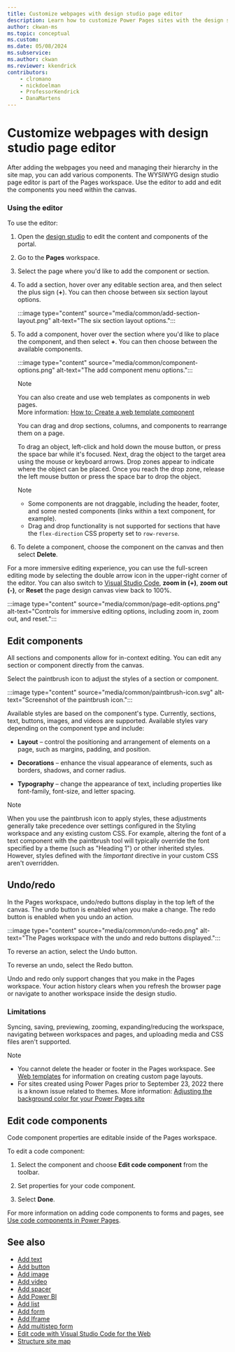 ```yaml
---
title: Customize webpages with design studio page editor
description: Learn how to customize Power Pages sites with the design studio page editor.
author: ckwan-ms
ms.topic: conceptual
ms.custom: 
ms.date: 05/08/2024
ms.subservice:
ms.author: ckwan 
ms.reviewer: kkendrick
contributors:
    - clromano
    - nickdoelman
    - ProfessorKendrick
    - DanaMartens
---
```


# Customize webpages with design studio page editor

After adding the webpages you need and managing their hierarchy in the site map, you can add various components. The WYSIWYG design studio page editor is part of the Pages workspace. Use the editor to add and edit the components you need within the canvas.

### Using the editor

To use the editor:

1. Open the [design studio](use-design-studio.md) to edit the content and components of the portal.

1. Go to the **Pages** workspace.

1. Select the page where you'd like to add the component or section.

1. To add a section, hover over any editable section area, and then select the plus sign (**+**). You can then choose between six section layout options.

    :::image type="content" source="media/common/add-section-layout.png" alt-text="The six section layout options.":::

1. To add a component, hover over the section where you'd like to place the component, and then select **+**. You can then choose between the available components.  

    :::image type="content" source="media/common/component-options.png" alt-text="The add component menu options.":::
    
    > [!NOTE]
    > You can also create and use web templates as components in web pages. <br /> More information: [How to: Create a web template component](../configure/web-templates-as-components-how-to.md)

    You can drag and drop sections, columns, and components to rearrange them on a page.

    To drag an object, left-click and hold down the mouse button, or press the space bar while it's focused. Next, drag the object to the target area using the mouse or keyboard arrows. Drop zones appear to indicate where the object can be placed. Once you reach the drop zone, release the left mouse button or press the space bar to drop the object.
    
    >[!NOTE]
    > - Some components are not draggable, including the header, footer, and some nested components (links within a text component, for example). 
    > - Drag and drop functionality is not supported for sections that have the ```flex-direction``` CSS property set to ```row-reverse```.

1. To delete a component, choose the component on the canvas and then select **Delete**.

For a more immersive editing experience, you can use the full-screen editing mode by selecting the double arrow icon in the upper-right corner of the editor. You can also switch to [Visual Studio Code](../configure/visual-studio-code-editor.md), **zoom in (+)**,  **zoom out (-)**, or **Reset** the page design canvas view back to 100%.

:::image type="content" source="media/common/page-edit-options.png" alt-text="Controls for immersive editing options, including zoom in, zoom out, and reset.":::

## Edit components

All sections and components allow for in-context editing. You can edit any section or component directly from the canvas.

Select the paintbrush icon to adjust the styles of a section or component. 

:::image type="content" source="media/common/paintbrush-icon.svg" alt-text="Screenshot of the paintbrush icon.":::

Available styles are based on the component's type. Currently, sections, text, buttons, images, and videos are supported. Available styles vary depending on the component type and include: 

- **Layout** – control the positioning and arrangement of elements on a page, such as margins, padding, and position. 

- **Decorations** – enhance the visual appearance of elements, such as borders, shadows, and corner radius. 

- **Typography** – change the appearance of text, including properties like font-family, font-size, and letter spacing. 

> [!NOTE]
> When you use the paintbrush icon to apply styles, these adjustments generally take precedence over settings configured in the Styling workspace and any existing custom CSS. For example, altering the font of a text component with the paintbrush tool will typically override the font specified by a theme (such as "Heading 1") or other inherited styles. However, styles defined with the *!important* directive in your custom CSS aren't overridden.

## Undo/redo

In the Pages workspace, undo/redo buttons display in the top left of the canvas. The undo button is enabled when you make a change. The redo button is enabled when you undo an action.

:::image type="content" source="media/common/undo-redo.png" alt-text="The Pages workspace with the undo and redo buttons displayed.":::

To reverse an action, select the Undo button.

To reverse an undo, select the Redo button.

Undo and redo only support changes that you make in the Pages workspace. Your action history clears when you refresh the browser page or navigate to another workspace inside the design studio.

### Limitations

Syncing, saving, previewing, zooming, expanding/reducing the workspace, navigating between workspaces and pages, and uploading media and CSS files aren't supported.

> [!NOTE]
> - You cannot delete the header or footer in the Pages workspace. See [Web templates](../configure/web-templates.md) for information on creating custom page layouts.
> - For sites created using Power Pages prior to September 23, 2022 there is a known issue related to themes. More information: [Adjusting the background color for your Power Pages site](../known-issues.md#adjusting-the-background-color-for-your-power-pages-site)

## Edit code components

Code component properties are editable inside of the Pages workspace.

To edit a code component:

1. Select the component and choose **Edit code component** from the toolbar.

1. Set properties for your code component.

1. Select **Done**.

For more information on adding code components to forms and pages, see [Use code components in Power Pages](../configure/component-framework.md#add-a-code-component-to-a-field-in-a-model-driven-app).

## See also

- [Add text](add-text.md)
- [Add button](add-button.md)
- [Add image](add-image.md)
- [Add video](add-video.md)
- [Add spacer](add-spacer.md)
- [Add Power BI](add-power-bi.md)
- [Add list](add-list.md)
- [Add form](add-form.md)
- [Add Iframe](add-iframe.md)
- [Add multistep form](multistep-forms.md)
- [Edit code with Visual Studio Code for the Web](../configure/visual-studio-code-editor.md)
- [Structure site map](structure-site.md)
